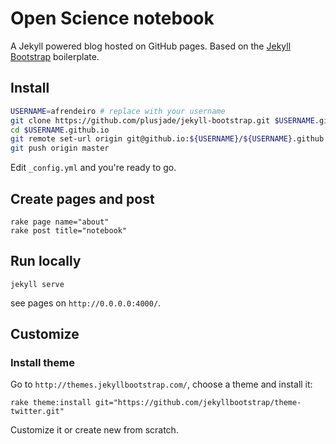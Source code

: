 # Open Science notebook

A Jekyll powered blog hosted on GitHub pages.
Based on the [Jekyll Bootstrap](http://jekyllbootstrap.com/) boilerplate.

## Install
```bash
USERNAME=afrendeiro # replace with your username
git clone https://github.com/plusjade/jekyll-bootstrap.git $USERNAME.github.io
cd $USERNAME.github.io
git remote set-url origin git@github.io:${USERNAME}/${USERNAME}.github.io.git
git push origin master
```
Edit `_config.yml` and you're ready to go.

## Create pages and post
    rake page name="about"
    rake post title="notebook"

## Run locally
    jekyll serve

see pages on `http://0.0.0.0:4000/`.

## Customize

### Install theme
Go to `http://themes.jekyllbootstrap.com/`, choose a theme and install it:
    
    rake theme:install git="https://github.com/jekyllbootstrap/theme-twitter.git"

Customize it or create new from scratch.